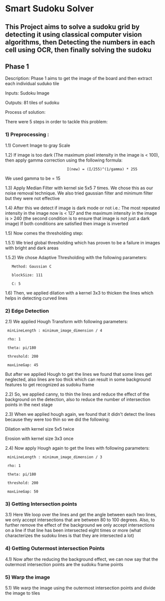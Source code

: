 # Smart Sudoku Solver
This Project aims to solve a sudoku grid by detecting it using classical computer vision algorithms, then Detecting the numbers in each cell using OCR, then finally solving the sudoku
---
## Phase 1

Description: Phase 1 aims to get the image of the board and then extract each individual suduko tile

Inputs: Sudoku Image

Outputs: 81 tiles of sudoku

Process of solution:

There were 5 steps in order to tackle this problem:

### **1) Preprocessing :**

1.1) Convert Image to gray Scale

1.2) If image is too dark (The maximum pixel intensity in the image is < 100), then apply gamma correction using the following formula:
                                
                                I(new) = (I/255)^(1/gamma) * 255
  
We used gamma to be = 15

1.3) Apply Median Filter with kernel sie 5x5 7 times. 
     We chose this as our noise removal technique. 
     We also tried gaussian filter and minimum filter but they were not effective

1.4) After this we detect if image is dark mode or not
     i.e.: The most repeated intensity in the image now is < 127 
           and the maximum intensity in the image is > 240 
           (the second condition is to ensure that image is not just a dark image)
     If both conditions are satisfied then image is inverted

1.5) Now comes the thresholding step:

1.5.1) We tried global thresholding which has proven to be a failure in images    with bright and dark areas

1.5.2) We chose Adaptive Thresholding with the following parameters:

       Method: Gaussian C
       
       blockSize: 111
       
       C: 5
       

1.6) Then, we applied dilation with a kernel 3x3 to thicken the lines which helps in detecting curved lines


### **2) Edge Detection**

2.1) We applied Hough Transform with following parameters:

     minLineLength : minimum_image_dimension / 4
     
     rho: 1

     theta: pi/180
     
     threshold: 200
     
     maxLineGap: 45
     
  But after we applied Hough to get the lines we found that some lines get neglected, also lines are too thick which can result in some background features to get recognized as sudoku frame

2.2) So, we applied canny, to thin the lines and reduce the effect of the  background on the detection, also to reduce the number of intersection points in the next stage 

2.3) When we applied hough again, we found that it didn't detect the lines because they were too thin so we did the following:

  Dilation with kernel size 5x5 twice
  
  Erosion with kernel size 3x3 once

2.4) Now apply Hough again to get the lines with following parameters:

     minLineLength : minimum_image_dimension / 3
     
     rho: 1
     
     theta: pi/180
     
     threshold: 200
     
     maxLineGap: 50
     

### **3) Getting Intersection points**

3.1) Here We loop over the lines and get the angle between each two lines, we only accept intersections that are between 80 to 100 degrees. Also, to further remove the effect of the background we only accept intersections on a line if that line has been intersected eight times or more (what characterizes the sudoku lines is that they are intersected a lot)

### **4) Getting Outermost intersection Points**

4.1) Now after the reducing the background effect, we can now say that the outermost intersection points are the sudoku frame points

### **5) Warp the image**

5.1) We warp the image using the outermost intersection points and divide the image to tiles



